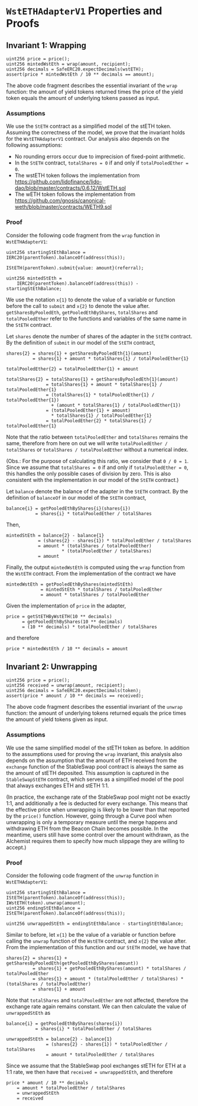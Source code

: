 # `WstETHAdapterV1` Properties and Proofs

## Invariant 1: Wrapping

```solidity=
uint256 price = price();
uint256 mintedWstEth = wrap(amount, recipient);
uint256 decimals = SafeERC20.expectDecimals(wstETH);
assert(price * mintedWstEth / 10 ** decimals == amount);
```

The above code fragment describes the essential invariant of the `wrap` function: the amount of yield tokens returned times the price of the yield token equals the amount of underlying tokens passed as input.

### Assumptions

We use the `StETH` contract as a simplified model of the stETH token. Assuming the correctness of the model, we prove that the invariant holds for the `WstETHAdapterV1` contract. Our analysis also depends on the following assumptions:

* No rounding errors occur due to imprecision of fixed-point arithmetic.
* In the `StETH` contract, `totalShares = 0` if and only if `totalPooledEther = 0`.
* The wstETH token follows the implementation from https://github.com/lidofinance/lido-dao/blob/master/contracts/0.6.12/WstETH.sol
* The wETH token follows the implementation from https://github.com/gnosis/canonical-weth/blob/master/contracts/WETH9.sol

### Proof

Consider the following code fragment from the `wrap` function in `WstETHAdapterV1`:

```solidity=
uint256 startingStEthBalance = IERC20(parentToken).balanceOf(address(this));

IStETH(parentToken).submit{value: amount}(referral);

uint256 mintedStEth =
    IERC20(parentToken).balanceOf(address(this)) - startingStEthBalance;
```

We use the notation `x{1}` to denote the value of a variable or function before the call to `submit` and `x{2}` to denote the value after. `getSharesByPooledEth`, `getPooledEthByShares`, `totalShares` and `totalPooledEther` refer to the functions and variables of the same name in the `StETH` contract.

Let `shares` denote the number of shares of the adapter in the `StETH` contract. By the definition of `submit` in our model of the `StETH` contract,

```
shares{2} = shares{1} + getSharesByPooledEth{1}(amount)
          = shares{1} + amount * totalShares{1} / totalPooledEther{1}
          
totalPooledEther{2} = totalPooledEther{1} + amount
          
totalShares{2} = totalShares{1} + getSharesByPooledEth{1}(amount)
               = totalShares{1} + amount * totalShares{1} / totalPooledEther{1}
               = (totalShares{1} * totalPooledEther{1} / totalPooledEther{1})
                 + (amount * totalShares{1} / totalPooledEther{1})
               = (totalPooledEther{1} + amount)
                 * totalShares{1} / totalPooledEther{1}
               = totalPooledEther{2} * totalShares{1} / totalPooledEther{1}
```

Note that the ratio between `totalPooledEther` and `totalShares` remains the same, therefore from here on out we will write `totalPooledEther / totalShares` or `totalShares / totalPooledEther` without a numerical index.

(Obs.: For the purpose of calculating this ratio, we consider that `0 / 0 = 1`. Since we assume that `totalShares = 0` if and only if `totalPooledEther = 0`, this handles the only possible cases of division by zero. This is also consistent with the implementation in our model of the `StETH` contract.)

Let `balance` denote the balance of the adapter in the `StETH` contract. By the definition of `balanceOf` in our model of the `StETH` contract,

```
balance{i} = getPooledEthByShares{i}(shares{i})
           = shares{i} * totalPooledEther / totalShares
```

Then,

```
mintedStEth = balance{2} - balance{1}
            = (shares{2} - shares{1}) * totalPooledEther / totalShares
            = amount * (totalShares / totalPooledEther)
                     * (totalPooledEther / totalShares)
            = amount
```

Finally, the output `mintedWstEth` is computed using the `wrap` function from the `WstETH` contract. From the implementation of the contract we have

```
mintedWstEth = getPooledEthByShares(mintedStEth)
             = mintedStEth * totalShares / totalPooledEther
             = amount * totalShares / totalPooledEther
```

Given the implementation of `price` in the adapter,

```
price = getStETHByWstETH(10 ** decimals)
      = getPooledEthByShares(10 ** decimals)
      = (10 ** decimals) * totalPooledEther / totalShares
```

and therefore

```
price * mintedWstEth / 10 ** decimals = amount
```

## Invariant 2: Unwrapping

```solidity=
uint256 price = price();
uint256 received = unwrap(amount, recipient);
uint256 decimals = SafeERC20.expectDecimals(token);
assert(price * amount / 10 ** decimals == received);
```

The above code fragment describes the essential invariant of the `unwrap` function: the amount of underlying tokens returned equals the price times the amount of yield tokens given as input.

### Assumptions

We use the same simplified model of the stETH token as before. In addition to the assumptions used for proving the `wrap` invariant, this analysis also depends on the assumption that the amount of ETH received from the `exchange` function of the StableSwap pool contract is always the same as the amount of stETH deposited. This assumption is captured in the `StableSwapStETH` contract, which serves as a simplified model of the pool that always exchanges ETH and stETH 1:1.

(In practice, the exchange rate of the StableSwap pool might not be exactly 1:1, and additionally a fee is deducted for every exchange. This means that the effective price when unwrapping is likely to be lower than that reported by the `price()` function. However, going through a Curve pool when unwrapping is only a temporary measure until the merge happens and withdrawing ETH from the Beacon Chain becomes possible. In the meantime, users still have some control over the amount withdrawn, as the Alchemist requires them to specify how much slippage they are willing to accept.)

### Proof

Consider the following code fragment of the `unwrap` function in `WstETHAdapterV1`:

```solidity=
uint256 startingStEthBalance = IStETH(parentToken).balanceOf(address(this));
IWstETH(token).unwrap(amount);
uint256 endingStEthBalance = IStETH(parentToken).balanceOf(address(this));

uint256 unwrappedStEth = endingStEthBalance - startingStEthBalance;
```

Similar to before, let `x{1}` be the value of a variable or function before calling the `unwrap` function of the `WstETH` contract, and `x{2}` the value after. From the implementation of this function and our `StETH` model, we have that

```
shares{2} = shares{1} + getSharesByPooledEth(getPooledEthByShares(amount))
          = shares{1} + getPooledEthByShares(amount) * totalShares / totalPooledEther
          = shares{1} + amount * (totalPooledEther / totalShares) * (totalShares / totalPooledEther)
          = shares{1} + amount
```

Note that `totalShares` and `totalPooledEther` are not affected, therefore the exchange rate again remains constant. We can then calculate the value of `unwrappedStEth` as

```
balance{i} = getPooledEthByShares(shares{i})
           = shares{i} * totalPooledEther / totalShares
         
unwrappedStEth = balance{2} - balance{1}
               = (shares{2} - shares{1}) * totalPooledEther / totalShares
               = amount * totalPooledEther / totalShares
```

Since we assume that the StableSwap pool exchanges stETH for ETH at a 1:1 rate, we then have that `received = unwrappedStEth`, and therefore

```
price * amount / 10 ** decimals
	= amount * totalPooledEther / totalShares
	= unwrappedStEth
	= received
```
